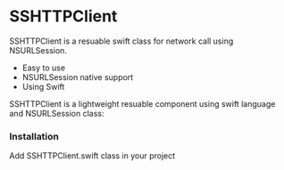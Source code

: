 # SSHTTPClient

SSHTTPClient is a resuable swift class for network call using NSURLSession.

  - Easy to use
  - NSURLSession native support
  - Using Swift

SSHTTPClient is a lightweight resuable component using swift language and NSURLSession class:


### Installation
Add SSHTTPClient.swift class in your project




